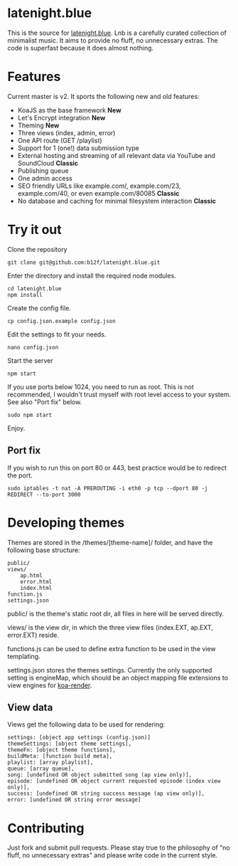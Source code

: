 # latenight.blue

This is the source for [latenight.blue](http://latenight.blue). Lnb is a carefully curated collection of minimalist music. It aims to provide no fluff, no unnecessary extras. The code is superfast because it does almost nothing.

# Features

Current master is v2. It sports the following new and old features:

* KoaJS as the base framework **New**
* Let's Encrypt integration **New**
* Theming **New**
* Three views (index, admin, error)
* One API route (GET /playlist)
* Support for 1 (one!) data submission type
* External hosting and streaming of all relevant data via YouTube and SoundCloud **Classic**
* Publishing queue
* One admin access
* SEO friendly URLs like example.com/, example.com/23, example.com/40, or even example.com/80085 **Classic**
* No database and caching for minimal filesystem interaction **Classic**


# Try it out

Clone the repository

    git clone git@github.com:b12f/latenight.blue.git

Enter the directory and install the required node modules.

    cd latenight.blue
    npm install

Create the config file.

    cp config.json.example config.json

Edit the settings to fit your needs.

    nano config.json

Start the server

    npm start

If you use ports below 1024, you need to run as root. This is not recommended, I wouldn't trust myself with root level access to your system. See also "Port fix" below.

    sudo npm start

Enjoy.

## Port fix

If you wish to run this on port 80 or 443, best practice would be to redirect the port.

    sudo iptables -t nat -A PREROUTING -i eth0 -p tcp --dport 80 -j REDIRECT --to-port 3000

# Developing themes

Themes are stored in the /themes/[theme-name]/ folder, and have the following base structure:

    public/
    views/
        ap.html
        error.html
        index.html
    function.js
    settings.json

public/ is the theme's static root dir, all files in here will be served directly.

views/ is the view dir, in which the three view files (index.EXT, ap.EXT, error.EXT) reside.

functions.js can be used to define extra function to be used in the view templating.

settings.json stores the themes settings. Currently the only supported setting is engineMap, which should be an object mapping file extensions to view engines for [koa-render](https://github.com/queckezz/koa-render).

## View data

Views get the following data to be used for rendering:

    settings: [object app settings (config.json)]
    themeSettings: [object theme settings],
    themeFn: [object theme functions],
    buildMeta: [function build meta],
    playlist: [array playlist],
    queue: [array queue],
    song: [undefined OR object submitted song (ap view only)],
    episode: [undefined OR object current requested episode (index view only)],
    success: [undefined OR string success message (ap view only)],
    error: [undefined OR string error message]

# Contributing

Just fork and submit pull requests. Please stay true to the philosophy of "no fluff, no unnecessary extras" and please write code in the current style.
